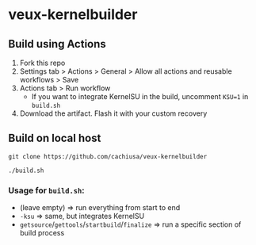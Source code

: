 # veux-kernelbuilder

## Build using Actions
1. Fork this repo
2. Settings tab > Actions > General > Allow all actions and reusable workflows > Save
3. Actions tab > Run workflow
   - If you want to integrate KernelSU in the build, uncomment `KSU=1` in `build.sh`
4. Download the artifact. Flash it with your custom recovery
  
## Build on local host
`git clone https://github.com/cachiusa/veux-kernelbuilder`

`./build.sh`
### Usage for `build.sh`:
- (leave empty)  => run everything from start to end
- `-ksu` => same, but integrates KernelSU
- `getsource`/`gettools`/`startbuild`/`finalize` => run a specific section of build process

